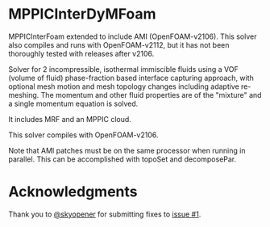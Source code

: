 # MPPICInterDyMFoam
MPPICInterFoam extended to include AMI (OpenFOAM-v2106).
This solver also compiles and runs with OpenFOAM-v2112, but it has not been thoroughly tested with releases after v2106.

Solver for 2 incompressible, isothermal immiscible fluids using a VOF
(volume of fluid) phase-fraction based interface capturing approach,
with optional mesh motion and mesh topology changes including adaptive
re-meshing.  The momentum and other fluid properties are of the "mixture" 
and a single momentum equation is solved.

It includes MRF and an MPPIC cloud.

This solver compiles with OpenFOAM-v2106.

Note that AMI patches must be on the same processor when running in parallel.
This can be accomplished with topoSet and decomposePar.

# Acknowledgments

Thank you to [@skyopener](https://github.com/skyopener) for submitting fixes to [issue #1](https://github.com/TonkomoLLC/MPPICInterDyMFoam/issues/1).
